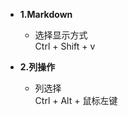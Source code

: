 * **1.Markdown**
    * 选择显示方式 <br/>
       Ctrl + Shift + v
 
* **2.列操作**
    * 列选择<br/>
        Ctrl + Alt + 鼠标左键